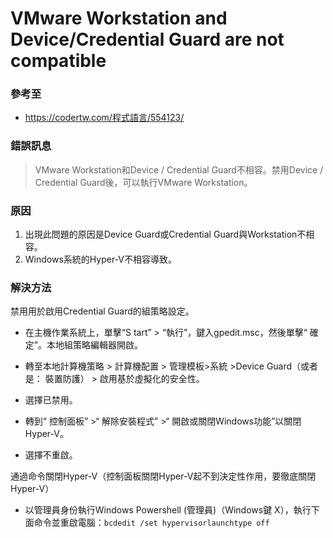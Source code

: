 # VMware Workstation and Device/Credential Guard are not compatible

### 參考至
 - https://codertw.com/程式語言/554123/

### 錯誤訊息
> VMware Workstation和Device / Credential Guard不相容。禁用Device / Credential Guard後，可以執行VMware Workstation。

### 原因
1. 出現此問題的原因是Device Guard或Credential Guard與Workstation不相容。
2. Windows系統的Hyper-V不相容導致。

### 解決方法

禁用用於啟用Credential Guard的組策略設定。

 - 在主機作業系統上，單擊“S tart” > “執行”，鍵入gpedit.msc，然後單擊“ 確定”。本地組策略編輯器開啟。
 - 轉至本地計算機策略 > 計算機配置 > 管理模板>系統 >Device Guard（或者是： 裝置防護） > 啟用基於虛擬化的安全性。
 - 選擇已禁用。
 
 - 轉到“ 控制面板” >“ 解除安裝程式” >“ 開啟或關閉Windows功能”以關閉Hyper-V。
 - 選擇不重啟。

通過命令關閉Hyper-V（控制面板關閉Hyper-V起不到決定性作用，要徹底關閉Hyper-V） 

 - 以管理員身份執行Windows Powershell (管理員)（Windows鍵 X），執行下面命令並重啟電腦：`bcdedit /set hypervisorlaunchtype off`